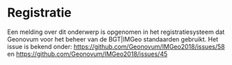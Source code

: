 Registratie
===========

Een melding over dit onderwerp is opgenomen in het registratiesysteem dat
Geonovum voor het beheer van de BGT\|IMGeo standaarden gebruikt. Het issue is
bekend onder: <https://github.com/Geonovum/IMGeo2018/issues/58> en
<https://github.com/Geonovum/IMGeo2018/issues/45>
